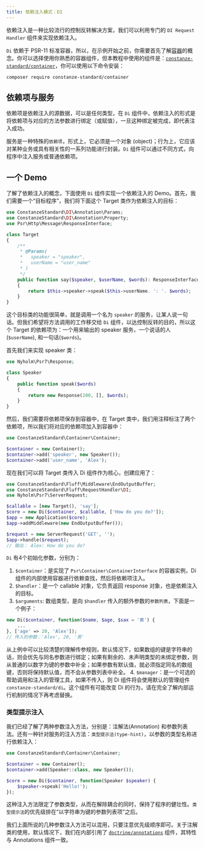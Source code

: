 ```yaml
---
title: 依赖注入模式：DI
---
```


依赖注入是一种比较流行的控制反转解决方案，我们可以利用专门的 `DI Request Handler` 组件来实现依赖注入。

`Di` 依赖于 PSR-11 标准容器，所以，在示例开始之前，你需要首先了解[容器](https://www.php-fig.org/psr/psr-11/)的概念。你可以选择使用你熟悉的容器组件，但本教程中使用的组件是：[`constanze-standard/container`](https://github.com/constanze-standard/container)，你可以使用以下命令安装：
```sh
composer require constanze-standard/container
```

## 依赖项与服务
依赖项是依赖注入的源数据，可以是任何类型，在 `Di` 组件中，依赖注入的形式是将依赖项与对应的方法参数进行绑定（或赋值），一旦这种绑定被完成，即代表注入成功。

服务是一种特殊的`依赖项`，形式上，它必须是一个对象 (object)；行为上，它应该对某种业务或具有相关性的一系列功能进行封装。`Di` 组件可以通过不同方式，向程序中注入服务或普通依赖项。

## 一个 Demo
了解了依赖注入的概念，下面使用 `Di` 组件实现一个依赖注入的 Demo。首先，我们需要一个“目标程序”，我们将下面这个 Target 类作为依赖注入的目标：
```php
use ConstanzeStandard\DI\Annotation\Params;
use ConstanzeStandard\DI\Annotation\Property;
use Psr\Http\Message\ResponseInterface;

class Target
{
    /**
     * @Params(
     *   speaker = "speaker",
     *   userName = "user_name"
     * )
     */
    public function say($speaker, $userName, $words): ResponseInterface
    {
        return $this->speaker->speak($this->userName. ': '. $words);
    }
}
```

这个目标类的功能很简单，就是调用一个名为 `speaker` 的服务，让某人说一句话。但我们希望将方法调用的工作移交给 `Di` 组件，以达控制反转的目的，所以这个 Target 的依赖项为：一个用来输出的 speaker 服务，一个说话的人(`$userName`), 和一句话(`$words`)。

首先我们来实现 speaker 类：
```php
use Nyholm\Psr7\Response;

class Speaker
{
    public function speak($words)
    {
        return new Response(200, [], $words);
    }
}
```

然后，我们需要将依赖项保存到容器中，在 Target 类中，我们用注释标注了两个依赖项，所以我们将对应的依赖项加入到容器中：
```php
use ConstanzeStandard\Container\Container;

$container = new Container();
$container->add('speaker', new Speaker());
$container->add('user_name', 'Alex');
```

现在我们可以将 Target 类传入 Di 组件作为核心，创建应用了：
```php
use ConstanzeStandard\Fluff\Middleware\EndOutputBuffer;
use ConstanzeStandard\Fluff\RequestHandler\DI;
use Nyholm\Psr7\ServerRequest;

$callable = [new Target(), 'say'];
$core = new Di($container, $callable, ['How do you do?']);
$app = new Application($core);
$app->addMiddleware(new EndOutputBuffer());

$request = new ServerRequest('GET', '');
$app->handle($request);
// 输出： Alex: How do you do?
```
`Di` 有4个初始化参数，分别为：
1. `$container`：是实现了 `Psr\Container\ContainerInterface` 的容器实例，Di 组件的内部使用容器进行依赖查找，然后将依赖项注入。
2. `$handler`：是一个 callable 对象，它负责返回 response 对象，也是依赖注入的目标。
3. `$arguments`: 数组类型，是向 `$handler` 传入的额外参数的`参数列表`，下面是一个例子：
```php
new Di($container, function($name, $age, $sax = '男') {
    ...
}, ['age' => 20, 'Alex']);
// 传入的参数：'Alex', 20, '男'
```
从上例中可以比较清楚的理解传参规则，默认情况下，如果数组的键是字符串的话，则会优先与同名参数进行绑定；如果有剩余的、未声明类型的未绑定参数，则从普通的以数字为键的参数中补全；如果参数有默认值，就必须指定同名的数组键，否则将保持默认值，而不会从参数列表中补全。
4. `$manager`：是一个可选的帮助调用和注入的管理工具，如果不传入，则 Di 组件将会使用默认的管理组件 `constanze-standard/di`。这个组件有可能改变 Di 的行为，请在完全了解内部运行机制的情况下再考虑替换。

### 类型提示注入
我们已经了解了两种参数注入方法，分别是：注解法(Annotation) 和参数列表法。还有一种针对服务的注入方法：`类型提示法(type-hint)`，以参数的类型名称进行依赖注入：
```php
use ConstanzeStandard\Container\Container;

$container = new Container();
$container->add(Speaker::class, new Speaker());

$core = new Di($container, function(Speaker $speaker) {
    $speaker->speak('Hello!');
});
```
这种注入方法限定了参数类型，从而在解除耦合的同时，保持了程序的健壮性。`类型提示法`的优先级排在“以字符串为键的参数列表项”之后。

我们上面所说的几种参数注入方法可以混用，只要注意优先级顺序即可。关于注解类的使用，默认情况下，我们在内部引用了 [`doctrine/annotations`](https://www.doctrine-project.org/projects/doctrine-annotations/en/latest/index.html) 组件，其特性与 Annotations 组件一致。
